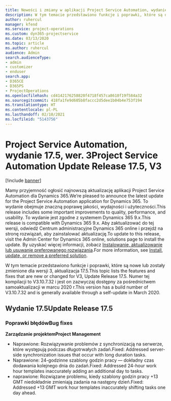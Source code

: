 ```yaml
---
title: Nowości i zmiany w aplikacji Project Service Automation, wydanie 17.5, Poprawka, wer. 3
description: W tym temacie przedstawiono funkcje i poprawki, które są dostepne w programie Project Service Automation, aktualizacja 17.5, wer. 3.
author: ruhercul
manager: kfend
ms.service: project-operations
ms.custom: dyn365-projectservice
ms.date: 03/13/2020
ms.topic: article
ms.author: ruhercul
audience: Admin
search.audienceType:
- admin
- customizer
- enduser
search.app:
- D365CE
- D365PS
- ProjectOperations
ms.openlocfilehash: cd4142176258820f4718f457ca8610f19f584a32
ms.sourcegitcommit: 418fa1fe9d605b8faccc2d5dee1b04b4e753f194
ms.translationtype: HT
ms.contentlocale: pl-PL
ms.lasthandoff: 02/10/2021
ms.locfileid: "5143756"
---
```

# <a name="project-service-automation-update-release-175-v3"></a><span data-ttu-id="2cc7f-103">Project Service Automation, wydanie 17.5, wer. 3</span><span class="sxs-lookup"><span data-stu-id="2cc7f-103">Project Service Automation Update Release 17.5, V3</span></span>

[!include [banner](../includes/psa-now-project-operations.md)]

<span data-ttu-id="2cc7f-104">Mamy przyjemność ogłosić najnowszą aktualizację aplikacji Project Service Automation dla Dynamics 365.</span><span class="sxs-lookup"><span data-stu-id="2cc7f-104">We’re pleased to announce the latest update for the Project Service Automation application for Dynamics 365.</span></span> <span data-ttu-id="2cc7f-105">To wydanie obejmuje znaczną poprawę jakości, wydajności i użyteczności.</span><span class="sxs-lookup"><span data-stu-id="2cc7f-105">This release includes some important improvements to quality, performance, and usability.</span></span>  <span data-ttu-id="2cc7f-106">To wydanie jest zgodne z systemem Dynamics 365 9.x.</span><span class="sxs-lookup"><span data-stu-id="2cc7f-106">This release is compatible with Dynamics 365 9.x.</span></span> <span data-ttu-id="2cc7f-107">Aby zaktualizować do tej wersji, odwiedź Centrum administracyjne Dynamics 365 online i przejdź na stronę rozwiązań, aby zainstalować aktualizację.</span><span class="sxs-lookup"><span data-stu-id="2cc7f-107">To update to this release, visit the Admin Center for Dynamics 365 online, solutions page to install the update.</span></span> <span data-ttu-id="2cc7f-108">By uzyskać więcej informacji, zobacz [Instalowanie, aktualizowanie lub usuwanie preferowanego rozwiązania](https://docs.microsoft.com/power-platform/admin/install-remove-preferred-solution).</span><span class="sxs-lookup"><span data-stu-id="2cc7f-108">For more information, see [Install, update, or remove a preferred solution](https://docs.microsoft.com/power-platform/admin/install-remove-preferred-solution).</span></span>

<span data-ttu-id="2cc7f-109">W tym temacie przedstawiono funkcje i poprawki, które są nowe lub zostały zmienione dla wersji 3, aktualizacja 17.5.</span><span class="sxs-lookup"><span data-stu-id="2cc7f-109">This topic lists the features and fixes that are new or changed for V3, Update Release 17.5.</span></span> <span data-ttu-id="2cc7f-110">Numer tej kompilacji to V3.10.7.32 i jest on zazwyczaj dostępny za pośrednictwem samoaktualizacji w marcu 2020 r.</span><span class="sxs-lookup"><span data-stu-id="2cc7f-110">This version has a build number of V3.10.7.32 and is generally available through a self-update in March 2020.</span></span>


## <a name="update-release-175"></a><span data-ttu-id="2cc7f-111">Wydanie 17.5</span><span class="sxs-lookup"><span data-stu-id="2cc7f-111">Update Release 17.5</span></span>

### <a name="bug-fixes"></a><span data-ttu-id="2cc7f-112">Poprawki błędów</span><span class="sxs-lookup"><span data-stu-id="2cc7f-112">Bug fixes</span></span>


<span data-ttu-id="2cc7f-113">**Zarządzanie projektem**</span><span class="sxs-lookup"><span data-stu-id="2cc7f-113">**Project Management**</span></span>

- <span data-ttu-id="2cc7f-114">Naprawione: Rozwiązywanie problemów z synchronizacją na serwerze, które występują podczas długotrwałych zadań.</span><span class="sxs-lookup"><span data-stu-id="2cc7f-114">Fixed: Addressed server-side synchronization issues that occur with long duration tasks.</span></span>
- <span data-ttu-id="2cc7f-115">Naprawione: 24-godzinne szablony godzin pracy — dokładny czas dodawania kolejnego dnia do zadań.</span><span class="sxs-lookup"><span data-stu-id="2cc7f-115">Fixed: Addressed 24-hour work hour templates inaccurately adding an additional day to tasks.</span></span>
- <span data-ttu-id="2cc7f-116">naprawione: Rozwiązane problemu, kiedy szablony godzin pracy +13 GMT niedokładnie zmieniają zadania na następny dzień.</span><span class="sxs-lookup"><span data-stu-id="2cc7f-116">Fixed: Addressed +13 GMT work hour templates inaccurately shifting tasks one day ahead.</span></span>

